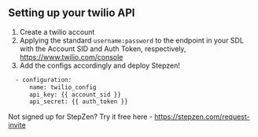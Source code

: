 ## Setting up your twilio API

1. Create a twilio account
2. Applying the standard `username:password` to the endpoint in your SDL with the Account SID and Auth Token, respectively, https://www.twilio.com/console
3. Add the configs accordingly and deploy Stepzen!
```bash
  - configuration:
      name: twilio_config
      api_key: {{ account_sid }}
      api_secret: {{ auth_token }}
```

Not signed up for StepZen? Try it free here - https://stepzen.com/request-invite